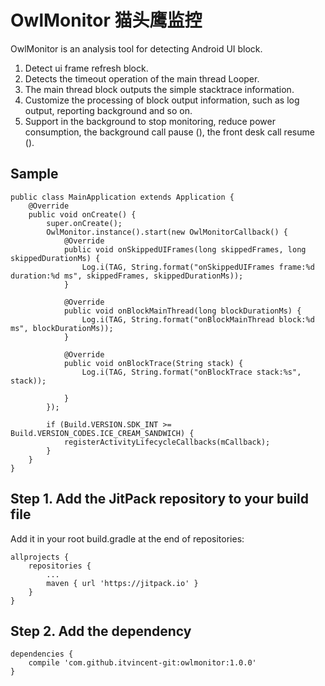 # OwlMonitor 猫头鹰监控
OwlMonitor is an analysis tool for detecting Android UI block.

1. Detect ui frame refresh block.
2. Detects the timeout operation of the main thread Looper.
3. The main thread block outputs the simple stacktrace information.
4. Customize the processing of block output information, such as log output, reporting background and so on.
5. Support in the background to stop monitoring, reduce power consumption, the background call pause (), the front desk call resume ().



## Sample
```
public class MainApplication extends Application {
    @Override
    public void onCreate() {
        super.onCreate();
        OwlMonitor.instance().start(new OwlMonitorCallback() {
            @Override
            public void onSkippedUIFrames(long skippedFrames, long skippedDurationMs) {
                Log.i(TAG, String.format("onSkippedUIFrames frame:%d duration:%d ms", skippedFrames, skippedDurationMs));
            }

            @Override
            public void onBlockMainThread(long blockDurationMs) {
                Log.i(TAG, String.format("onBlockMainThread block:%d ms", blockDurationMs));
            }

            @Override
            public void onBlockTrace(String stack) {
                Log.i(TAG, String.format("onBlockTrace stack:%s", stack));

            }
        });

        if (Build.VERSION.SDK_INT >= Build.VERSION_CODES.ICE_CREAM_SANDWICH) {
            registerActivityLifecycleCallbacks(mCallback);
        }
    }
}
```

## Step 1. Add the JitPack repository to your build file
Add it in your root build.gradle at the end of repositories:
```
allprojects {
    repositories {
        ...
        maven { url 'https://jitpack.io' }
    }
}
```

## Step 2. Add the dependency
```
dependencies {
    compile 'com.github.itvincent-git:owlmonitor:1.0.0'
}
```